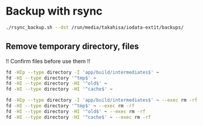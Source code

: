 # Backup with rsync

```bash
./rsync_backup.sh --dst /run/media/takahisa/iodata-ext1t/backups/
```

## Remove temporary directory, files

!! Confirm files before use them !!

```bash
fd -HIp --type directory -I 'app/build/intermediates$' ~
fd -HI --type directory '^tmp$' ~
fd -HI --type directory -HI '^old$' ~
fd -HI --type directory -HI '^cache$' ~
```

```bash
fd -HIp --type directory -I 'app/build/intermediates$' ~ --exec rm -rf
fd -HI --type directory '^tmp$' ~ --exec rm -rf
fd -HI --type directory -HI '^old$' ~ --exec rm -rf
fd -HI --type directory -HI '^cache$' ~ --exec rm -rf
```
